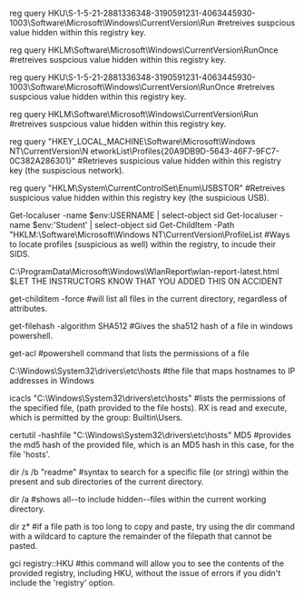 reg query HKU\S-1-5-21-2881336348-3190591231-4063445930-1003\Software\Microsoft\Windows\CurrentVersion\Run
#retreives suspcious value hidden within this registry key.

reg query HKLM\Software\Microsoft\Windows\CurrentVersion\RunOnce
#retreives suspcious value hidden within this registry key.

reg query HKU\S-1-5-21-2881336348-3190591231-4063445930-1003\Software\Microsoft\Windows\CurrentVersion\RunOnce
#retreives suspcious value hidden within this registry key.

reg query HKLM\Software\Microsoft\Windows\CurrentVersion\Run
#retreives suspcious value hidden within this registry key.

reg query "HKEY_LOCAL_MACHINE\Software\Microsoft\Windows NT\CurrentVersion\N
etworkList\Profiles\{20A9DB9D-5643-46F7-9FC7-0C382A286301}"
#Retrieves suspicious value hidden within this registry key (the suspiscious network).

reg query "HKLM\System\CurrentControlSet\Enum\USBSTOR"
#Retreives suspicious value hidden within this registry key (the suspicious USB).


Get-localuser -name $env:USERNAME | select-object sid
Get-localuser -name $env:'Student' | select-object sid
Get-ChildItem -Path "HKLM:\Software\Microsoft\Windows NT\CurrentVersion\ProfileList
#Ways to locate profiles (suspicious as well) within the registry, to incude their SIDS. 

C:\ProgramData\Microsoft\Windows\WlanReport\wlan-report-latest.html
$LET THE INSTRUCTORS KNOW THAT YOU ADDED THIS ON ACCIDENT

get-childitem -force 
#will list all files in the current directory, regardless of attributes.

get-filehash -algorithm SHA512
#Gives the sha512 hash of a file in windows powershell. 

get-acl
#powershell command that lists the permissions of a file

C:\Windows\System32\drivers\etc\hosts
#the file that maps hostnames to IP addresses in Windows

icacls "C:\Windows\System32\drivers\etc\hosts"
#lists the permissions of the specified file, (path provided to the file hosts). RX is read and execute, which is permitted by the group: Builtin\Users.

certutil -hashfile "C:\Windows\System32\drivers\etc\hosts" MD5
#provides the md5 hash of the provided file, which is an MD5 hash in this case, for the file 'hosts'.

dir /s /b "readme"
#syntax to search for a specific file (or string) within the present and sub directories of the current directory. 

dir /a 
#shows all--to include hidden--files within the current working directory. 

dir z*
#if a file path is too long to copy and paste, try using the dir command with a wildcard to capture the remainder of the filepath that cannot be pasted. 

gci registry::HKU
#this command will allow you to see the contents of the provided registry, including HKU, without the issue of errors if you didn't include the 'registry' option. 









